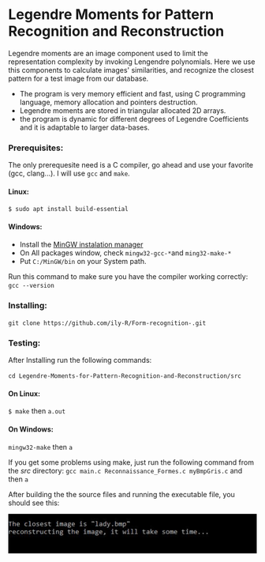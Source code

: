 # Legendre Moments for Pattern Recognition and Reconstruction

Legendre moments are an image component used to limit the representation complexity by invoking Lengendre polynomials. Here we use this components to calculate images' similarities, and recognize the closest pattern for a test image from our database.

* The program is very memory efficient and fast, using C programming language, memory allocation and pointers destruction. 
* Legendre moments are stored in triangular allocated 2D arrays.
* the program is dynamic for different degrees of Legendre Coefficients and it is adaptable to larger data-bases.


### Prerequisites:

The only prerequesite need is a C compiler, go ahead and use your favorite (gcc, clang...). I will use ``gcc`` and ``make``.

#### Linux:

```
$ sudo apt install build-essential
```

#### Windows:

* Install the [MinGW instalation manager](https://osdn.net/projects/mingw/releases/)
* On All packages window, check `mingw32-gcc-*`and `ming32-make-*` 
* Put `C:/MinGW/bin` on your System path.

Run this command to make sure you have the compiler working correctly: `gcc --version`
### Installing:

`git clone https://github.com/ily-R/Form-recognition-.git`

### Testing:

After Installing run the following commands:

`cd Legendre-Moments-for-Pattern-Recognition-and-Reconstruction/src`
#### On Linux: 
`$ make` then `a.out`
#### On Windows:
`mingw32-make` then `a`

If you get some problems using make, just run the following command from the *src* directory:
`gcc main.c Reconnaissance_Formes.c myBmpGris.c` and then `a`

After building the the source files and running the executable file, you should see this:
<p align="center">
  <img src="readMe_data/Capture1.jpg"/>
</p>
